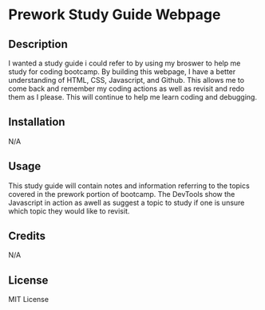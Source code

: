 # Prework Study Guide Webpage

## Description

I wanted a study guide i could refer to by using my broswer to help me study for coding bootcamp. By building this webpage, I have a better understanding of HTML, CSS, Javascript, and Github. This allows me to come back and remember my coding actions as well as revisit and redo them as I please. This will continue to help me learn coding and debugging.

## Installation

N/A

## Usage

This study guide will contain notes and information referring to the topics covered in the prework portion of bootcamp. The DevTools show the Javascript in action as awell as suggest a topic to study if one is unsure which topic they would like to revisit.

## Credits

N/A

## License

MIT License
